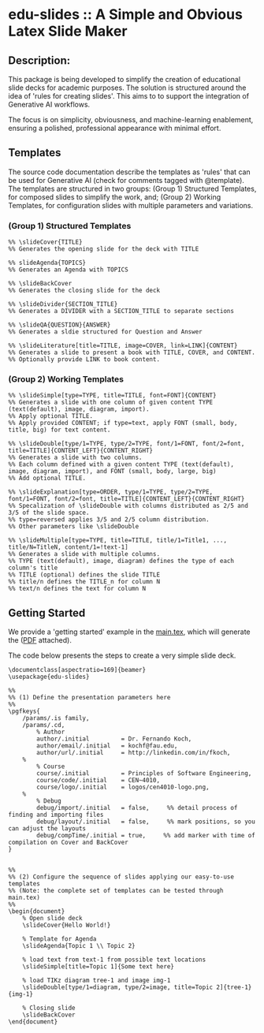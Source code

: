 # edu-slides :: A Simple and Obvious Latex Slide Maker

## Description:
This package is being developed to simplify the creation of educational slide decks 
for academic purposes.  The solution is structured around the idea of 'rules for creating slides'. This aims to to support the integration of  Generative AI workflows. 

The focus is on simplicity, obviousness, and machine-learning enablement, ensuring a polished, 
professional appearance with minimal effort. 

## Templates

The source code documentation describe the templates as 'rules' that can be used for Generative AI (check for comments tagged with @template). The templates are structured in two groups: (Group 1) Structured Templates, for composed slides to simplify the work, and; (Group 2) Working Templates, for configuration slides with multiple parameters and variations.

### (Group 1) Structured Templates

```
%% \slideCover{TITLE}
%% Generates the opening slide for the deck with TITLE
```

```
%% slideAgenda{TOPICS}
%% Generates an Agenda with TOPICS
```

```
%% \slideBackCover
%% Generates the closing slide for the deck
```

```
%% \slideDivider{SECTION_TITLE}
%% Generates a DIVIDER with a SECTION_TITLE to separate sections
```

```
%% \slideQA{QUESTION}{ANSWER}
%% Generates a sldie structured for Question and Answer
```

```
%% \slideLiterature[title=TITLE, image=COVER, link=LINK]{CONTENT}
%% Generates a slide to present a book with TITLE, COVER, and CONTENT.
%% Optionally provide LINK to book content.
```

### (Group 2) Working Templates

```
%% \slideSimple[type=TYPE, title=TITLE, font=FONT]{CONTENT}
%% Generates a slide with one column of given content TYPE (text(default), image, diagram, import).
%% Apply optional TITLE.
%% Apply provided CONTENT; if type=text, apply FONT (small, body, title, big) for text content.
```

```
%% \slideDouble[type/1=TYPE, type/2=TYPE, font/1=FONT, font/2=font, title=TITLE]{CONTENT_LEFT}{CONTENT_RIGHT}
%% Generates a slide with two columns.
%% Each column defined with a given content TYPE (text(default), image, diagram, import), and FONT (small, body, large, big)
%% Add optional TITLE.
```

```
%% \slideExplanation[type=ORDER, type/1=TYPE, type/2=TYPE, font/1=FONT, font/2=font, title=TITLE]{CONTENT_LEFT}{CONTENT_RIGHT}
%% Specalization of \slideDouble with columns distributed as 2/5 and 3/5 of the slide space.
%% type=reversed applies 3/5 and 2/5 column distribution.
%% Other parameters like \slideDouble
```

```
%% \slideMultiple[type=TYPE, title=TITLE, title/1=Title1, ..., title/N=TitleN, content/1=!text-1]
%% Generates a slide with multiple columns.
%% TYPE (text(default), image, diagram) defines the type of each column's title
%% TITLE (optional) defines the slide TITLE
%% title/n defines the TITLE_n for column N
%% text/n defines the text for column N
```

## Getting Started

We provide a 'getting started' example in the [main.tex](./main.tex), which will generate the ([PDF](./main.pdf) attached).

The code below presents the steps to create a very simple slide deck.


```
\documentclass[aspectratio=169]{beamer}
\usepackage{edu-slides}

%%
%% (1) Define the presentation parameters here
%%
\pgfkeys{
    /params/.is family,
    /params/.cd,
        % Author
        author/.initial         = Dr. Fernando Koch,
        author/email/.initial   = kochf@fau.edu,
        author/url/.initial     = http://linkedin.com/in/fkoch,
    % 
        % Course
        course/.initial         = Principles of Software Engineering,
        course/code/.initial    = CEN~4010,
        course/logo/.initial    = logos/cen4010-logo.png,
    %   
        % Debug
        debug/import/.initial   = false,     %% detail process of finding and importing files
        debug/layout/.initial   = false,     %% mark positions, so you can adjust the layouts
        debug/compTime/.initial = true,     %% add marker with time of compilation on Cover and BackCover
}


%%
%% (2) Configure the sequence of slides applying our easy-to-use templates
%% (Note: the complete set of templates can be tested through main.tex)
%%
\begin{document}
    % Open slide deck
    \slideCover{Hello World!}

    % Template for Agenda
    \slideAgenda{Topic 1 \\ Topic 2}

    % load text from text-1 from possible text locations
    \slideSimple[title=Topic 1]{Some text here} 

    % load TIKz diagram tree-1 and image img-1
    \slideDouble[type/1=diagram, type/2=image, title=Topic 2]{tree-1}{img-1} 

    % Closing slide
    \slideBackCover
\end{document}

```



